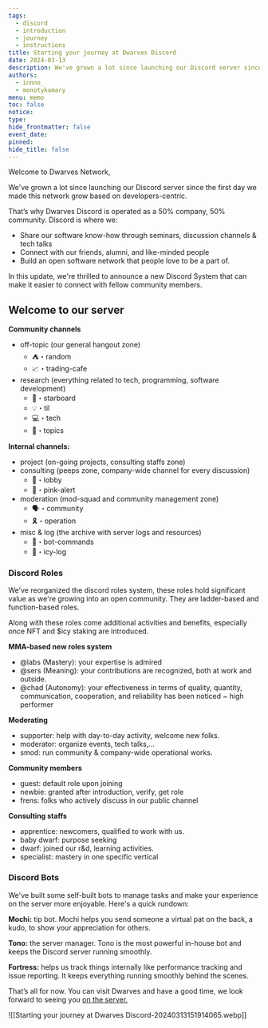 ```yaml
---
tags:
  - discord
  - introduction
  - journey
  - instructions
title: Starting your journey at Dwarves Discord
date: 2024-03-13
description: We've grown a lot since launching our Discord server since the first day we made this network grow based on developers-centric. That’s why Dwarves Discord is operated as a 50% company, 50% community...
authors:
  - innno_
  - monotykamary
menu: memo
toc: false
notice: 
type: 
hide_frontmatter: false
event_date: 
pinned: 
hide_title: false
---
```

Welcome to Dwarves Network,

We've grown a lot since launching our Discord server since the first day we made this network grow based on developers-centric.

That’s why Dwarves Discord is operated as a 50% company, 50% community. Discord is where we:

- Share our software know-how through seminars, discussion channels & tech talks
- Connect with our friends, alumni, and like-minded people
- Build an open software network that people love to be a part of.

In this update, we're thrilled to announce a new Discord System that can make it easier to connect with fellow community members.

## Welcome to our server

**Community channels**

- off-topic (our general hangout zone)
    - ⛺・random
    - 📈・trading-cafe
- research (everything related to tech, programming, software development)
    - 🌟・starboard
    - 💡・til
    - 💻・tech
    - 🎒・topics

**Internal channels:**

- project (on-going projects, consulting staffs zone)
- consulting (peeps zone, company-wide channel for every discussion)
    - 🏢・lobby
    - 🦄・pink-alert
- moderation (mod-squad and community management zone)
    - 🗣・community
    - 🎗️・operation
- misc & log (the archive with server logs and resources)
    - 🤖・bot-commands
    - 🧊・icy-log

### Discord Roles

We’ve reorganized the discord roles system, these roles hold significant value as we're growing into an open community. They are ladder-based and function-based roles.

Along with these roles come additional activities and benefits, especially once NFT and $icy staking are introduced.

**MMA-based new roles system**

- @labs (Mastery): your expertise is admired
- @sers (Meaning): your contributions are recognized, both at work and outside.
- @chad (Autonomy): your effectiveness in terms of quality, quantity, communication, cooperation, and reliability has been noticed ~ high performer

**Moderating**

- supporter: help with day-to-day activity, welcome new folks.
- moderator: organize events, tech talks,...
- smod: run community & company-wide operational works.

**Community members**

- guest: default role upon joining
- newbie: granted after introduction, verify, get role
- frens: folks who actively discuss in our public channel

**Consulting staffs**

- apprentice: newcomers, qualified to work with us.
- baby dwarf: purpose seeking
- dwarf: joined our r&d, learning activities.
- specialist: mastery in one specific vertical

### Discord Bots

We've built some self-built bots to manage tasks and make your experience on the server more enjoyable. Here's a quick rundown:

**Mochi:** tip bot. Mochi helps you send someone a virtual pat on the back, a kudo, to show your appreciation for others.

**Tono:** the server manager. Tono is the most powerful in-house bot and keeps the Discord server running smoothly.

**Fortress:** helps us track things internally like performance tracking and issue reporting. It keeps everything running smoothly behind the scenes.

That’s all for now. You can visit Dwarves and have a good time, we look forward to seeing you [on the server.](http://discord.gg/dwarvesv)

![[Starting your journey at Dwarves Discord-20240313151914065.webp]]